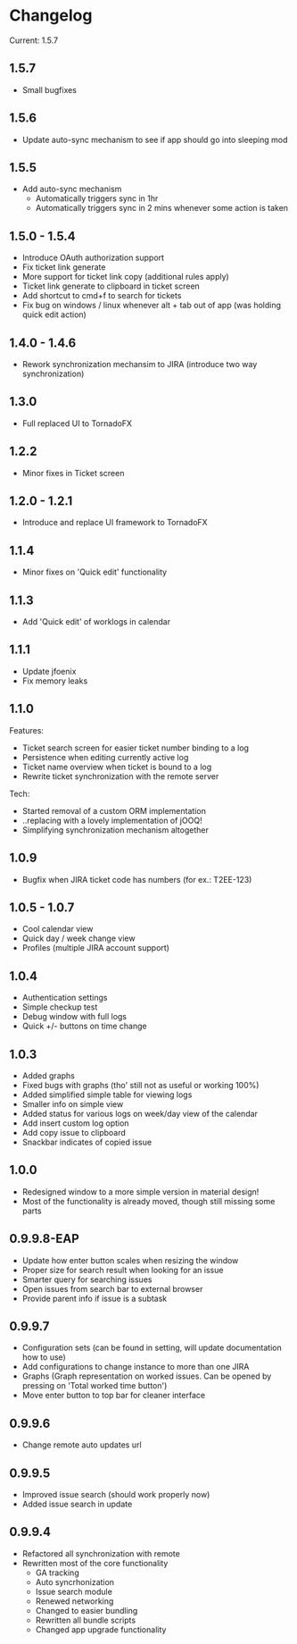 # Changelog

Current: 1.5.7

## 1.5.7
- Small bugfixes

## 1.5.6
- Update auto-sync mechanism to see if app should go into sleeping mod

## 1.5.5
- Add auto-sync mechanism
  - Automatically triggers sync in 1hr
  - Automatically triggers sync in 2 mins whenever some action is taken

## 1.5.0 - 1.5.4
- Introduce OAuth authorization support
- Fix ticket link generate
- More support for ticket link copy (additional rules apply)
- Ticket link generate to clipboard in ticket screen
- Add shortcut to cmd+f to search for tickets
- Fix bug on windows / linux whenever alt + tab out of app (was holding quick edit action)

## 1.4.0 - 1.4.6
- Rework synchronization mechansim to JIRA (introduce two way synchronization)

## 1.3.0
- Full replaced UI to TornadoFX

## 1.2.2
- Minor fixes in Ticket screen

## 1.2.0 - 1.2.1
- Introduce and replace UI framework to TornadoFX

## 1.1.4
- Minor fixes on 'Quick edit' functionality

## 1.1.3
- Add 'Quick edit' of worklogs in calendar

## 1.1.1
- Update jfoenix
- Fix memory leaks

## 1.1.0

Features:
  - Ticket search screen for easier ticket number binding to a log
  - Persistence when editing currently active log
  - Ticket name overview when ticket is bound to a log
  - Rewrite ticket synchronization with the remote server

Tech:
  - Started removal of a custom ORM implementation
  - ..replacing with a lovely implementation of jOOQ!
  - Simplifying synchronization mechanism altogether

## 1.0.9
- Bugfix when JIRA ticket code has numbers (for ex.: T2EE-123)

## 1.0.5 - 1.0.7
- Cool calendar view
- Quick day / week change view
- Profiles (multiple JIRA account support)

## 1.0.4
- Authentication settings 
 - Simple checkup test
 - Debug window with full logs
- Quick +/- buttons on time change

## 1.0.3
- Added graphs
 - Fixed bugs with graphs (tho' still not as useful or working 100%)
- Added simplified simple table for viewing logs
 - Smaller info on simple view
- Added status for various logs on week/day view of the calendar
- Add insert custom log option
- Add copy issue to clipboard
 - Snackbar indicates of copied issue

## 1.0.0
- Redesigned window to a more simple version in material design!
- Most of the functionality is already moved, though still missing some parts

## 0.9.9.8-EAP
- Update how enter button scales when resizing the window
- Proper size for search result when looking for an issue
- Smarter query for searching issues
- Open issues from search bar to external browser
- Provide parent info if issue is a subtask

## 0.9.9.7
- Configuration sets (can be found in setting, will update documentation how to use)
 - Add configurations to change instance to more than one JIRA
- Graphs (Graph representation on worked issues. Can be opened by pressing on 'Total worked time button')
- Move enter button to top bar for cleaner interface

## 0.9.9.6
- Change remote auto updates url

## 0.9.9.5
- Improved issue search (should work properly now)
- Added issue search in update

## 0.9.9.4
* Refactored all synchronization with remote
* Rewritten most of the core functionality 
  - GA tracking
  - Auto syncrhonization
  - Issue search module
  - Renewed networking
  - Changed to easier bundling
  - Rewritten all bundle scripts
  - Changed app upgrade functionality
	
